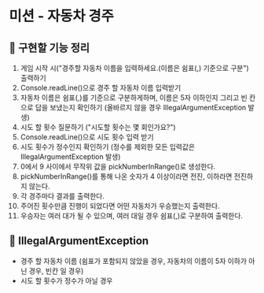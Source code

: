 # 미션 - 자동차 경주

## 🚀 구현할 기능 정리
1. 게임 시작 시("경주할 자동차 이름을 입력하세요.(이름은 쉼표(,) 기준으로 구분") 출력하기
2. Console.readLine()으로 경주 할 자동차 이름 입력받기
3. 자동차 이름은 쉼표(,)를 기준으로 구분하게하며, 이름은 5자 이하인지 그리고 빈 칸으로 답을 보냈는지 확인하기 (올바르지 않을 경우 IllegalArgumentException 발생)
4. 시도 할 횟수 질문하기 ("시도할 횟수는 몇 회인가요?")
5. Console.readLine()으로 시도 횟수 입력 받기
6. 시도 횟수가 정수인지 확인하기 (정수를 제외한 모든 입력값은 IllegalArgumentException 발생)
7. 0에서 9 사이에서 무작위 값을 pickNumberInRange()로 생성한다.
8. pickNumberInRange()를 통해 나온 숫자가 4 이상이라면 전진, 이하라면 전진하지 않는다.
9. 각 경주마다 결과를 출력한다.
10. 주어진 횟수만큼 진행이 되었다면 어떤 자동차가 우승했는지 출력한다.
11. 우승자는 여러 대가 될 수 있으며, 여러 대일 경우 쉼표(,)로 구분하여 출력한다.

## 🚨 IllegalArgumentException
- 경주 할 자동차 이름 (쉼표가 포함되지 않았을 경우, 자동차의 이름이 5자 이하가 아닌 경우, 빈칸 일 경우)
- 시도 할 횟수가 정수가 아닐 경우